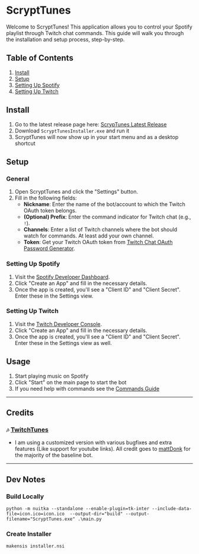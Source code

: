 # ScryptTunes

Welcome to ScryptTunes! This application allows you to control your Spotify playlist through Twitch chat commands. This guide will walk you through the installation and setup process, step-by-step.

## Table of Contents
1. [Install](#install)
2. [Setup](#setup)
3. [Setting Up Spotify](#setting-up-spotify)
4. [Setting Up Twitch](#setting-up-twitch)

## Install
1. Go to the latest release page here: [ScrypTunes Latest Release](https://github.com/StuxVT/ScryptTunes/releases/latest)
2. Download `ScryptTunesInstaller.exe` and run it
3. ScryptTunes will now show up in your start menu and as a desktop shortcut

## Setup
### General
1. Open ScryptTunes and click the "Settings" button.
2. Fill in the following fields:
    - **Nickname**: Enter the name of the bot/account to which the Twitch OAuth token belongs.
    - **(Optional) Prefix**: Enter the command indicator for Twitch chat (e.g., `!`).
    - **Channels**: Enter a list of Twitch channels where the bot should watch for commands. At least add your own channel.
    - **Token**: Get your Twitch OAuth token from [Twitch Chat OAuth Password Generator](https://twitchapps.com/tmi/).

### Setting Up Spotify
1. Visit the [Spotify Developer Dashboard](https://developer.spotify.com/dashboard/applications).
2. Click "Create an App" and fill in the necessary details.
3. Once the app is created, you'll see a "Client ID" and "Client Secret". Enter these in the Settings view.

### Setting Up Twitch
1. Visit the [Twitch Developer Console](https://dev.twitch.tv/console).
2. Click "Create an App" and fill in the necessary details.
3. Once the app is created, you'll see a "Client ID" and "Client Secret". Enter these in the Settings view as well.

## Usage
1. Start playing music on Spotify
2. Click "Start" on the main page to start the bot
3. If you need help with commands see the [Commands Guide](https://github.com/StuxVT/ScryptTunes/wiki/Commands#scrypttunes-commands-guide)

---

## Credits
### `🎶` [TwitchTunes](https://github.com/mmattDonk/TwitchTunes)
- I am using a customized version with various bugfixes and extra features (Like support for youtube links). 
   All credit goes to [mattDonk](https://github.com/mmattDonk) for the majority of the baseline bot.

---
## Dev Notes
### Build Locally
`python -m nuitka --standalone --enable-plugin=tk-inter --include-data-file=icon.ico=icon.ico 
--output-dir="build" --output-filename="ScryptTunes.exe" .\main.py`
### Create Installer
`makensis installer.nsi`
